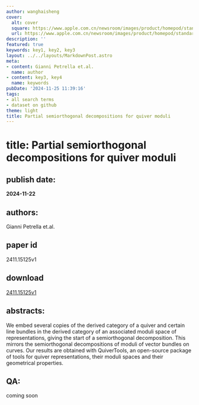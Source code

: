 ```yaml
---
author: wanghaisheng
cover:
  alt: cover
  square: https://www.apple.com.cn/newsroom/images/product/homepod/standard/Apple-HomePod-hero-230118_big.jpg.large_2x.jpg
  url: https://www.apple.com.cn/newsroom/images/product/homepod/standard/Apple-HomePod-hero-230118_big.jpg.large_2x.jpg
description: ''
featured: true
keywords: key1, key2, key3
layout: ../../layouts/MarkdownPost.astro
meta:
- content: Gianni Petrella et.al.
  name: author
- content: key3, key4
  name: keywords
pubDate: '2024-11-25 11:39:16'
tags:
- all search terms
- dataset on github
theme: light
title: Partial semiorthogonal decompositions for quiver moduli
---
```


# title: Partial semiorthogonal decompositions for quiver moduli 
## publish date: 
**2024-11-22** 
## authors: 
  Gianni Petrella et.al. 
## paper id
2411.15125v1
## download
[2411.15125v1](http://arxiv.org/abs/2411.15125v1)
## abstracts:
We embed several copies of the derived category of a quiver and certain line bundles in the derived category of an associated moduli space of representations, giving the start of a semiorthogonal decomposition. This mirrors the semiorthogonal decompositions of moduli of vector bundles on curves. Our results are obtained with QuiverTools, an open-source package of tools for quiver representations, their moduli spaces and their geometrical properties.
## QA:
coming soon
